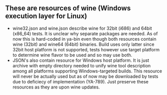 ## These are resources of wine (Windows execution layer for Linux)
- wine32.json and wine.json describe wine for 32bit (i686) and 64bit (x86_64) tests. It is unclear why separate packages are needed. As of now this is hard-coded in ya-bin even though both resources contain wine (32bit) and wine64 (64bit) binaries. Build uses only latter since 32bit host platform is not supported, tests however use target platform to determine wine flavor to be used and so may use both.
- JSON's also contain resource for Windows host platform. It is just archive with empty directory needed to unify wine tool description among all platforms supporting Windows-targeted builds. This resource will never be actually used but as of now may be downloaded by tests due to deficiecy of implementation (YA-789). Just preserve these resources as they are upon wine updates.
